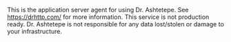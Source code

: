 This is the application server agent for using Dr. Ashtetepe.
See https://drhttp.com/ for more information.
This service is not production ready.
Dr. Ashtetepe is not responsible for any data lost/stolen or damage to your infrastructure.